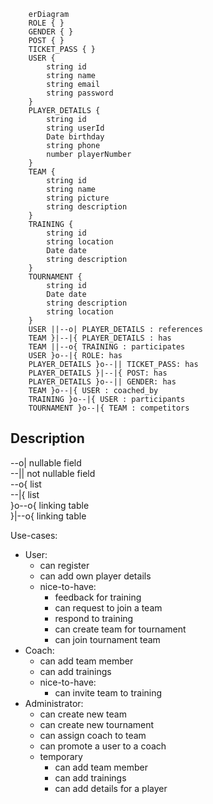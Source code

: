 ```mermaid
    erDiagram
    ROLE { }
    GENDER { }
    POST { }
    TICKET_PASS { }
    USER {
        string id
        string name
        string email
        string password
    }
    PLAYER_DETAILS {
        string id
        string userId
        Date birthday
        string phone
        number playerNumber
    } 
    TEAM {
        string id
        string name
        string picture
        string description
    }
    TRAINING {
        string id
        string location
        Date date
        string description
    }
    TOURNAMENT {
        string id
        Date date
        string description 
        string location
    }
    USER ||--o| PLAYER_DETAILS : references
    TEAM }|--|{ PLAYER_DETAILS : has
    TEAM ||--o{ TRAINING : participates
    USER }o--|{ ROLE: has
    PLAYER_DETAILS }o--|| TICKET_PASS: has
    PLAYER_DETAILS }|--|{ POST: has
    PLAYER_DETAILS }o--|| GENDER: has
    TEAM }o--|{ USER : coached_by
    TRAINING }o--|{ USER : participants
    TOURNAMENT }o--|{ TEAM : competitors
```

## Description
--o| nullable field \
--|| not nullable field \
--o{ list \
--|{ list \
}o--o{ linking table \
}|--o{ linking table

Use-cases:
- User:
    - can register 
    - can add own player details
    - nice-to-have: 
        - feedback for training
        - can request to join a team
        - respond to training
        - can create team for tournament
        - can join tournament team 
- Coach:
    - can add team member
    - can add trainings
    - nice-to-have: 
        - can invite team to training
- Administrator:
    - can create new team
    - can create new tournament
    - can assign coach to team
    - can promote a user to a coach
    - temporary
        - can add team member
        - can add trainings
        - can add details for a player


